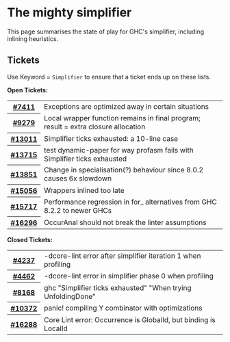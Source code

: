 # The mighty simplifier


This page summarises the state of play for GHC's simplifier, including inlining heuristics.

## Tickets



Use Keyword = `Simplifier` to ensure that a ticket ends up on these lists.



**Open Tickets:**

<table><tr><th><a href="https://gitlab.haskell.org/ghc/ghc/issues/7411">#7411</a></th>
<td>Exceptions are optimized away in certain situations</td></tr>
<tr><th><a href="https://gitlab.haskell.org/ghc/ghc/issues/9279">#9279</a></th>
<td>Local wrapper function remains in final program; result = extra closure allocation</td></tr>
<tr><th><a href="https://gitlab.haskell.org/ghc/ghc/issues/13011">#13011</a></th>
<td>Simplifier ticks exhausted: a 10-line case</td></tr>
<tr><th><a href="https://gitlab.haskell.org/ghc/ghc/issues/13715">#13715</a></th>
<td>test dynamic-paper for way profasm fails with Simplifier ticks exhausted</td></tr>
<tr><th><a href="https://gitlab.haskell.org/ghc/ghc/issues/13851">#13851</a></th>
<td>Change in specialisation(?) behaviour since 8.0.2 causes 6x slowdown</td></tr>
<tr><th><a href="https://gitlab.haskell.org/ghc/ghc/issues/15056">#15056</a></th>
<td>Wrappers inlined too late</td></tr>
<tr><th><a href="https://gitlab.haskell.org/ghc/ghc/issues/15717">#15717</a></th>
<td>Performance regression in for_ alternatives from GHC 8.2.2 to newer GHCs</td></tr>
<tr><th><a href="https://gitlab.haskell.org/ghc/ghc/issues/16296">#16296</a></th>
<td>OccurAnal should not break the linter assumptions</td></tr></table>




**Closed Tickets:**

<table><tr><th><a href="https://gitlab.haskell.org/ghc/ghc/issues/4237">#4237</a></th>
<td>-dcore-lint error after simplifier iteration 1 when profiling</td></tr>
<tr><th><a href="https://gitlab.haskell.org/ghc/ghc/issues/4462">#4462</a></th>
<td>-dcore-lint error in simplifier phase 0 when profiling</td></tr>
<tr><th><a href="https://gitlab.haskell.org/ghc/ghc/issues/8168">#8168</a></th>
<td>ghc &quot;Simplifier ticks exhausted&quot; &quot;When trying UnfoldingDone&quot;</td></tr>
<tr><th><a href="https://gitlab.haskell.org/ghc/ghc/issues/10372">#10372</a></th>
<td>panic! compiling Y combinator with optimizations</td></tr>
<tr><th><a href="https://gitlab.haskell.org/ghc/ghc/issues/16288">#16288</a></th>
<td>Core Lint error: Occurrence is GlobalId, but binding is LocalId</td></tr></table>



